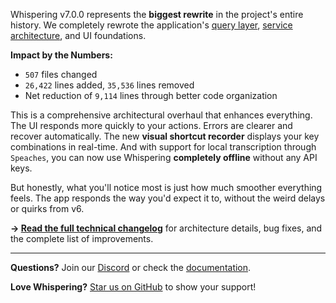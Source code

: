 Whispering v7.0.0 represents the **biggest rewrite** in the project's entire history. We completely rewrote the application's [query layer](https://github.com/epicenter-so/epicenter/blob/main/apps/whispering/src/lib/query/README.md), [service architecture](https://github.com/epicenter-so/epicenter/blob/main/apps/whispering/src/lib/services/README.md), and UI foundations.

**Impact by the Numbers:**
- `507` files changed
- `26,422` lines added, `35,536` lines removed
- Net reduction of `9,114` lines through better code organization

This is a comprehensive architectural overhaul that enhances everything. The UI responds more quickly to your actions. Errors are clearer and recover automatically. The new **visual shortcut recorder** displays your key combinations in real-time. And with support for local transcription through `Speaches`, you can now use Whispering **completely offline** without any API keys.

But honestly, what you'll notice most is just how much smoother everything feels. The app responds the way you'd expect it to, without the weird delays or quirks from v6.

**→ [Read the full technical changelog](https://github.com/epicenter-so/epicenter/blob/main/docs/release-notes/v7.0.0-detailed.md)** for architecture details, bug fixes, and the complete list of improvements.

---

**Questions?** Join our [Discord](https://discord.gg/YWa5YVUSxa) or check the [documentation](https://github.com/epicenter-so/epicenter#readme).

**Love Whispering?** [Star us on GitHub](https://github.com/epicenter-so/epicenter) to show your support!

